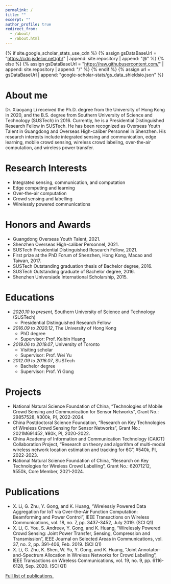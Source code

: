 ```yaml
---
permalink: /
title: ""
excerpt: ""
author_profile: true
redirect_from: 
  - /about/
  - /about.html
---
```


{% if site.google_scholar_stats_use_cdn %}
{% assign gsDataBaseUrl = "https://cdn.jsdelivr.net/gh/" | append: site.repository | append: "@" %}
{% else %}
{% assign gsDataBaseUrl = "https://raw.githubusercontent.com/" | append: site.repository | append: "/" %}
{% endif %}
{% assign url = gsDataBaseUrl | append: "google-scholar-stats/gs_data_shieldsio.json" %}

<span class='anchor' id='about-me'></span>

# About me
Dr. Xiaoyang Li received the Ph.D. degree from the University of Hong Kong in 2020, and the B.S. degree from Southern University of Science and Technology (SUSTech) in 2016. Currently, he is a Presidential Distinguished Research Fellow in SUSTech. He has been recognized as Overseas Youth Talent in Guangdong and Overseas High-caliber Personnel in Shenzhen. His research interests include integrated sensing and communication, edge learning, mobile crowd sensing, wireless crowd labeling, over-the-air computation, and wireless power transfer.
<!-- 这一行是总citations的数据 -->
<!-- <a href='https://scholar.google.com/citations?user=MyorWTwAAAAJ'><img src="https://img.shields.io/endpoint?url={{ url | url_encode }}&logo=Google%20Scholar&labelColor=f6f6f6&color=9cf&style=flat&label=citations"></a> -->

# Research Interests
- Integrated sensing, communication, and computation
- Edge computing and learning
- Over-the-air computation
- Crowd sensing and labelling
- Wirelessly powered communications


# Honors and Awards
- Guangdong Overseas Youth Talent, 2021.
- Shenzhen Overseas High-caliber Personnel, 2021.
- SUSTech Presidential Distinguished Research Fellow, 2021.
- First prize at the PhD Forum of Shenzhen, Hong Kong, Macao and Taiwan, 2017.
- SUSTech Outstanding graduation thesis of Bachelor degree, 2016.
- SUSTech Outstanding graduate of Bachelor degree, 2016.
- Shenzhen Universiade International Scholarship, 2015.

# Educations
- *2020.10 to present*, Southern University of Science and Technology (SUSTech)
  - Presidential Distinguished Research Fellow
- *2016.09 to 2020.12*, The University of Hong Kong
  - PhD degree
  - Supervisor: Prof. Kaibin Huang
- *2019.06 to 2019.07*, University of Toronto
  - Visiting scholar
  - Supervisor: Prof. Wei Yu
- *2012.09 to 2016.07*, SUSTech
  - Bachelor degree
  - Supervisor: Prof. Yi Gong


# Projects
- National Natural Science Foundation of China, “Technologies of Mobile Crowd Sensing and Communication for Sensor Networks”, Grant No.: 29857528, ¥300k, PI, 2022-2024.
- China Postdoctoral Science Foundation, “Research on Key Technologies of Wireless Crowd Sensing for Sensor Networks”, Grant No.: 2021M691452, ¥80k, PI, 2020-2022.
- China Academy of Information and Communication Technology (CAICT) Collaboration Project, “Research on theory and algorithm of multi-modal wireless network location estimation and tracking for 6G”, ¥540k, PI, 2022-2023.
- National Natural Science Foundation of China, “Research on Key Technologies for Wireless Crowd Labelling”, Grant No.: 62071212, ¥550k, Core Member, 2021-2024.

# Publications
- X. Li, G. Zhu, Y. Gong, and K. Huang, “Wirelessly Powered Data Aggregation for IoT via Over-the-Air Function Computation: Beamforming and Power Control”, IEEE Transactions on Wireless Communications, vol. 18, no. 7, pp. 3437-3452, July 2019. (SCI Q1) <span class='show_paper_citations' data='MyorWTwAAAAJ:d1gkVwhDpl0C'></span>
- X. Li, C. You, S. Andreev, Y. Gong, and K. Huang, “Wirelessly Powered Crowd Sensing: Joint Power Transfer, Sensing, Compression and Transmission”, IEEE Journal on Selected Areas in Communications, vol. 37, no. 2, pp. 391-406, Feb. 2019. (SCI Q1) <span class='show_paper_citations' data='MyorWTwAAAAJ:u5HHmVD_uO8C'></span>
- X. Li, G. Zhu, K. Shen, W. Yu, Y. Gong, and K. Huang, “Joint Annotator-and-Spectrum Allocation in Wireless Networks for Crowd Labelling”, IEEE Transactions on Wireless Communications, vol. 19, no. 9, pp. 6116-6128, Sep. 2020. (SCI Q1) <span class='show_paper_citations' data='MyorWTwAAAAJ:IjCSPb-OGe4C'></span>

[Full list of publications.](/publications/)
